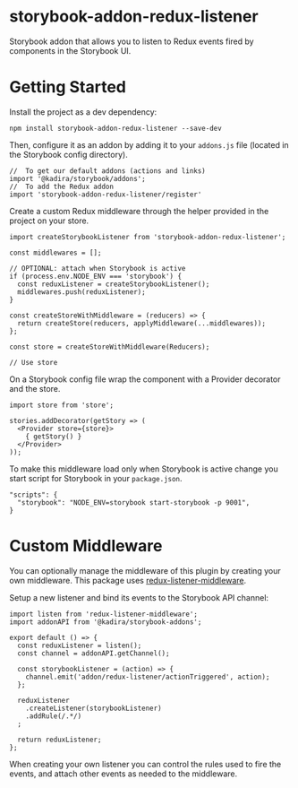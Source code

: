 # storybook-addon-redux-listener

Storybook addon that allows you to listen to Redux events fired by components in the Storybook UI.

# Getting Started

Install the project as a dev dependency:

```
npm install storybook-addon-redux-listener --save-dev
```

Then, configure it as an addon by adding it to your `addons.js` file (located in the Storybook config directory).

```
//  To get our default addons (actions and links)
import '@kadira/storybook/addons';
//  To add the Redux addon
import 'storybook-addon-redux-listener/register'
```

Create a custom Redux middleware through the helper provided in the project on your store.

```
import createStorybookListener from 'storybook-addon-redux-listener';

const middlewares = [];

// OPTIONAL: attach when Storybook is active
if (process.env.NODE_ENV === 'storybook') {
  const reduxListener = createStorybookListener();
  middlewares.push(reduxListener);
}

const createStoreWithMiddleware = (reducers) => {
  return createStore(reducers, applyMiddleware(...middlewares));
};

const store = createStoreWithMiddleware(Reducers);

// Use store
```
On a Storybook config file wrap the component with a Provider decorator and the store.

```
import store from 'store';

stories.addDecorator(getStory => (
  <Provider store={store}>
    { getStory() }
  </Provider>
));
```

To make this middleware load only when Storybook is active change you start script for Storybook in your `package.json`.

```
"scripts": {
  "storybook": "NODE_ENV=storybook start-storybook -p 9001",
}
```

# Custom Middleware

You can optionally manage the middleware of this plugin by creating your own middleware. This package uses [redux-listener-middleware](https://www.npmjs.com/package/redux-listener-middleware).

Setup a new listener and bind its events to the Storybook API channel:

```
import listen from 'redux-listener-middleware';
import addonAPI from '@kadira/storybook-addons';

export default () => {
  const reduxListener = listen();
  const channel = addonAPI.getChannel();

  const storybookListener = (action) => {
    channel.emit('addon/redux-listener/actionTriggered', action);
  };

  reduxListener
    .createListener(storybookListener)
    .addRule(/.*/)
  ;

  return reduxListener;
};
```

When creating your own listener you can control the rules used to fire the events, and attach other events as needed to the middleware.
